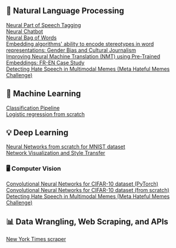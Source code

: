 

<!--
### Hi there 👋
**susannapaoli/susannapaoli** is a ✨ _special_ ✨ repository because its `README.md` (this file) appears on your GitHub profile.

Here are some ideas to get you started:

- 🔭 I’m currently working on ...
- 🌱 I’m currently learning ...
- 👯 I’m looking to collaborate on ...
- 🤔 I’m looking for help with ...
- 💬 Ask me about ...
- 📫 How to reach me: ...
- 😄 Pronouns: ...
- ⚡ Fun fact: ...
-->

## 💬 Natural Language Processing

[Neural Part of Speech Tagging](https://github.com/susannapaoli/neural-part-of-speech-tagging.git) \
[Neural Chatbot](https://github.com/susannapaoli/neural-chatbot.git) \
[Neural Bag of Words](https://github.com/susannapaoli/nbow.git) \
[Embedding algorithms' ability to encode stereotypes in word representations: Gender Bias and Cultural Journalism](https://github.com/susannapaoli/gender-bias-and-cultural-journalism.git) \
[Improving Neural Machine Translation (NMT) using Pre-Trained Embeddings: FR-EN Case Study](https://github.com/susannapaoli/NLP-final-project.git) \
[Detecting Hate Speech in Multimodal Memes (Meta Hateful Memes Challenge)](https://github.com/susannapaoli/hateful-speech-memes.git) 

## 🤖 Machine Learning
[Classification Pipeline](https://github.com/susannapaoli/ML-classification-problem.git) \
[Logistic regression from scratch](https://github.com/susannapaoli/logistic-regression-from-scratch.git) 

## 💡 Deep Learning 
[Neural Networks from scratch for MNIST dataset](https://github.com/susannapaoli/neural-networks-from-scratch.git) \
[Network Visualization and Style Transfer](https://github.com/susannapaoli/network-visualization-and-style-transfer.git) 

### 🖥️ Computer Vision
[Convolutional Neural Networks for CIFAR-10 dataset (PyTorch)](https://github.com/susannapaoli/convnet-pytorch.git) \
[Convolutional Neural Networks for CIFAR-10 dataset (from scratch)](https://github.com/susannapaoli/convolutional-neural-networks-from-scratch.git) \
[Detecting Hate Speech in Multimodal Memes (Meta Hateful Memes Challenge)](https://github.com/susannapaoli/hateful-speech-memes.git) 

## 📊 Data Wrangling, Web Scraping, and APIs 
[New York Times scraper](https://github.com/susannapaoli/web-scraper-nyt.git) 

